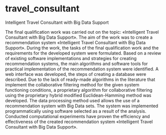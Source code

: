 # travel_consultant
Intelligent Travel Consultant with Big Data Support 

The final qualification work was carried out on the topic: «Intelligent Travel Consultant with Big Data Support».
The aim of the work was to create a recommendation system «Intelligent Travel Consultant with Big Data Support». During  the work, the tasks of the final qualification work and the requirements for the developed system were formulated.
Based on a review of existing software implementations and strategies for creating recommendation systems, the main algorithms and software tools for practical implementation of the recommendation system were identified.
A web interface was developed, the steps of creating a database were described. Due to the lack of ready-made algorithms in the literature that implement the collaborative filtering method for the given system functioning conditions, a proprietary algorithm for collaborative filtering using the proprietary hybrid modified Euclidean-Hamming method was developed.
The data processing method used allows the use of a recommendation system with Big Data sets.
The system was implemented programmatically using software selected as a result of the analysis. Conducted computational experiments have proven the efficiency and effectiveness of the created recommendation system «Intelligent Travel Consultant with Big Data Support».

